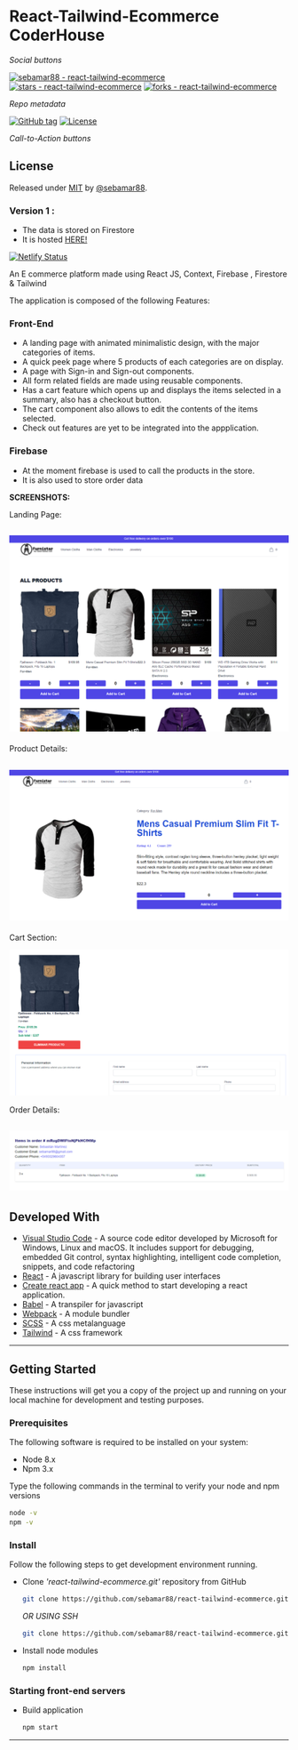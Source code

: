 # React-Tailwind-Ecommerce CoderHouse

_Social buttons_

[![sebamar88 - react-tailwind-ecommerce](https://img.shields.io/static/v1?label=sebamar88&message=react-tailwind-ecommerce&color=blue&logo=github)](https://github.com/sebamar88/react-tailwind-ecommerce "Go to GitHub repo")
[![stars - react-tailwind-ecommerce](https://img.shields.io/github/stars/sebamar88/react-tailwind-ecommerce?style=social)](https://github.com/sebamar88/react-tailwind-ecommerce)
[![forks - react-tailwind-ecommerce](https://img.shields.io/github/forks/sebamar88/react-tailwind-ecommerce?style=social)](https://github.com/sebamar88/react-tailwind-ecommerce)

_Repo metadata_

[![GitHub tag](https://img.shields.io/github/tag/sebamar88/react-tailwind-ecommerce?include_prereleases=&sort=semver&color=blue)](https://github.com/sebamar88/react-tailwind-ecommerce/releases/)
[![License](https://img.shields.io/badge/License-MIT-blue)](#license)

_Call-to-Action buttons_

<div align="center">

</div>

## License

Released under [MIT](/LICENSE) by [@sebamar88](https://github.com/sebamar88).

### Version 1 :

- The data is stored on Firestore
- It is hosted [HERE!](react-tailwind-ecommerce.netlify.app/)

[![Netlify Status](https://api.netlify.com/api/v1/badges/8921ab13-bd37-4b13-919b-559f6a9efad2/deploy-status)](https://app.netlify.com/sites/react-tailwind-ecommerce/deploys)

An E commerce platform made using React JS, Context, Firebase , Firestore & Tailwind

The application is composed of the following Features:

### Front-End

- A landing page with animated minimalistic design, with the major categories of items.
- A quick peek page where 5 products of each categories are on display.
- A page with Sign-in and Sign-out components.
- All form related fields are made using reusable components.
- Has a cart feature which opens up and displays the items selected in a summary, also has a checkout button.
- The cart component also allows to edit the contents of the items selected.
- Check out features are yet to be integrated into the appplication.

### Firebase

- At the moment firebase is used to call the products in the store.
- It is also used to store order data

**SCREENSHOTS:**

Landing Page:

## ![](src/images/landing.png)

Product Details:

## ![](src/images/productDetails.png)

Cart Section:

![](src/images/cart.png)

Order Details:

## ![](src/images/orderDetails.png)

## Developed With

- [Visual Studio Code](https://code.visualstudio.com/) - A source code editor developed by Microsoft for Windows, Linux and macOS. It includes support for debugging, embedded Git control, syntax highlighting, intelligent code completion, snippets, and code refactoring
- [React](https://reactjs.org/) - A javascript library for building user interfaces
- [Create react app](https://create-react-app.dev/) - A quick method to start developing a react application.
- [Babel](https://babeljs.io/) - A transpiler for javascript
- [Webpack](https://webpack.js.org/) - A module bundler
- [SCSS](http://sass-lang.com/) - A css metalanguage
- [Tailwind](https://tailwindcss.com/) - A css framework

---

## Getting Started

These instructions will get you a copy of the project up and running on your local machine for development and testing purposes.

### Prerequisites

The following software is required to be installed on your system:

- Node 8.x
- Npm 3.x

Type the following commands in the terminal to verify your node and npm versions

```bash
node -v
npm -v
```

### Install

Follow the following steps to get development environment running.

- Clone _'react-tailwind-ecommerce.git'_ repository from GitHub

  ```bash
  git clone https://github.com/sebamar88/react-tailwind-ecommerce.git
  ```

  _OR USING SSH_

  ```bash
  git clone https://github.com/sebamar88/react-tailwind-ecommerce.git
  ```

- Install node modules

  ```bash
  npm install
  ```

### Starting front-end servers

- Build application

  ```bash
  npm start
  ```

---
